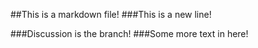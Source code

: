 ##This is a markdown file!
###This is a new line!

###Discussion is the branch!
###Some more text in here!